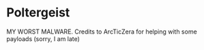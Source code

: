 # Poltergeist
MY WORST MALWARE. Credits to ArcTicZera for helping with some payloads (sorry, I am late)
